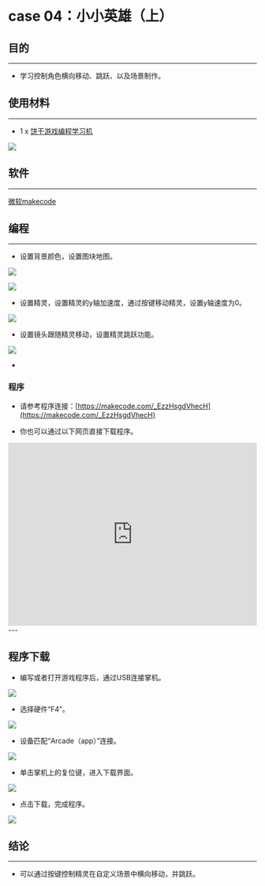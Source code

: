 # case 04：小小英雄（上）

## 目的
---
- 学习控制角色横向移动、跳跃、以及场景制作。

## 使用材料
---

- 1 x [饼干游戏编程学习机](https://item.taobao.com/item.htm?spm=a1z10.5-c-s.w4002-18602834185.82.51a95ccfE1IJt1&id=644090757603)



![](./images/retro-case-01-01.png)



## 软件
---
[微软makecode](https://arcade.makecode.com/)


## 编程
---

- 设置背景颜色，设置图块地图。

![](./images/retro-case-04-01.png)

![](./images/retro-case-04-02.png)

- 设置精灵，设置精灵的y轴加速度，通过按键移动精灵，设置y轴速度为0。

![](./images/retro-case-04-03.png)


- 设置镜头跟随精灵移动，设置精灵跳跃功能。

![](./images/retro-case-04-04.png)







- 

### 程序
- 请参考程序连接：[https://makecode.com/_EzzHsgdVhecH](https://makecode.com/_EzzHsgdVhecH)

- 你也可以通过以下网页直接下载程序。

<div style="position:relative;height:calc(300px + 5em);width:100%;overflow:hidden;"><iframe style="position:absolute;top:0;left:0;width:100%;height:100%;" src="https://arcade.makecode.com/---codeembed#pub:_EzzHsgdVhecH" allowfullscreen="allowfullscreen" frameborder="0" sandbox="allow-scripts allow-same-origin"></iframe></div>
---




## 程序下载
- 编写或者打开游戏程序后，通过USB连接掌机。

![](./images/retro-case-01-10.png)

- 选择硬件“F4”。

![](./images/retro-case-01-11.png)

- 设备匹配“Arcade（app）”连接。

![](./images/retro-case-01-12.png)

- 单击掌机上的复位键，进入下载界面。

![](./images/retro-case-01-13.png)

- 点击下载，完成程序。

![](./images/retro-case-01-14.png)


## 结论
---
- 可以通过按键控制精灵在自定义场景中横向移动，并跳跃。


